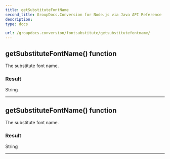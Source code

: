 ```yaml
---
title: getSubstituteFontName
second_title: GroupDocs.Conversion for Node.js via Java API Reference
description: 
type: docs

url: /groupdocs.conversion/fontsubstitute/getsubstitutefontname/
---
```


## getSubstituteFontName()  function
The substitute font name.

### Result
String


---


## getSubstituteFontName()  function
The substitute font name.

### Result
String


---


